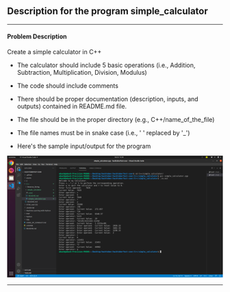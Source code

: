 
## Description for the program simple_calculator
--------------------------------------------------------------------
#### Problem Description

Create a simple calculator in C++

- The calculator should include 5 basic operations (i.e., Addition, Subtraction, Multiplication, Division, Modulus)
- The code should include comments
- There should be proper documentation (description, inputs, and outputs) contained in README.md file.
- The file should be in the proper directory (e.g., C++/name_of_the_file)
- The file names must be in snake case (i.e., ' ' replaced by '_')

- Here's the sample input/output for the program

![result](./result.png)

---------------------------------------------------------------------------